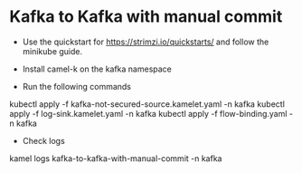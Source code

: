 # Kafka to Kafka with manual commit

- Use the quickstart for https://strimzi.io/quickstarts/ and follow the minikube guide.

- Install camel-k on the kafka namespace

- Run the following commands

kubectl apply -f kafka-not-secured-source.kamelet.yaml -n kafka
kubectl apply -f log-sink.kamelet.yaml -n kafka
kubectl apply -f flow-binding.yaml -n kafka

- Check logs

kamel logs kafka-to-kafka-with-manual-commit -n kafka
